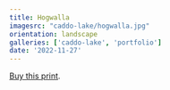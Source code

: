 ```yaml
---
title: Hogwalla
imagesrc: "caddo-lake/hogwalla.jpg"
orientation: landscape
galleries: ['caddo-lake', 'portfolio']
date: '2022-11-27'
---
```


[Buy this print](https://weshargrovephotography.square.site/product/hogwalla/41).
